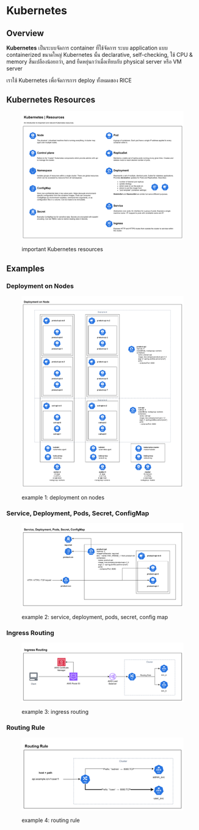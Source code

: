 # Kubernetes

## Overview

**Kubernetes** เป็นระบบจัดการ container ที่ใช้จัดการ ระบบ application แบบ containerized ขนาดใหญ่ Kubernetes นั้น declarative, self-checking, ใช้ CPU & memory สิ้นเปลืองน้อยกว่า, and ยืดหยุ่นกว่าเมื่อเทียบกับ physical server หรือ VM server

เราใช้ Kubernetes เพื่อจัดการการ deploy ทั้งหมดของ RICE

<!-- ***

**Kubernetes** is a container orchestration tool used to manage large-scale containerized application systems. Kubernetes is declarative, self-checking, uses less CPU & memory overhead, and more flexible compared to the bare-metal or pure VM server counterpart.

We use Kubernetes to manage all of our deployments. -->

## Kubernetes Resources

<figure><img src="../../.gitbook/assets/image (51).png" alt=""><figcaption><p>important Kubernetes resources</p></figcaption></figure>

## Examples

### Deployment on Nodes

<figure><img src="../../.gitbook/assets/image (54).png" alt=""><figcaption><p>example 1: deployment on nodes</p></figcaption></figure>

### Service, Deployment, Pods, Secret, ConfigMap

<figure><img src="../../.gitbook/assets/image (55).png" alt=""><figcaption><p>example 2: service, deployment, pods, secret, config map</p></figcaption></figure>

### Ingress Routing

<figure><img src="../../.gitbook/assets/image (56).png" alt=""><figcaption><p>example 3: ingress routing</p></figcaption></figure>

### Routing Rule

<figure><img src="../../.gitbook/assets/image (57).png" alt=""><figcaption><p>example 4: routing rule</p></figcaption></figure>
